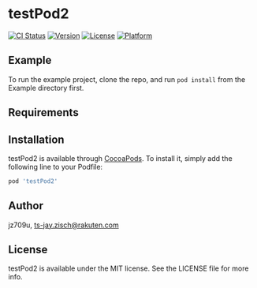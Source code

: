 # testPod2

[![CI Status](https://img.shields.io/travis/jz709u/testPod2.svg?style=flat)](https://travis-ci.org/jz709u/testPod2)
[![Version](https://img.shields.io/cocoapods/v/testPod2.svg?style=flat)](https://cocoapods.org/pods/testPod2)
[![License](https://img.shields.io/cocoapods/l/testPod2.svg?style=flat)](https://cocoapods.org/pods/testPod2)
[![Platform](https://img.shields.io/cocoapods/p/testPod2.svg?style=flat)](https://cocoapods.org/pods/testPod2)

## Example

To run the example project, clone the repo, and run `pod install` from the Example directory first.

## Requirements

## Installation

testPod2 is available through [CocoaPods](https://cocoapods.org). To install
it, simply add the following line to your Podfile:

```ruby
pod 'testPod2'
```

## Author

jz709u, ts-jay.zisch@rakuten.com

## License

testPod2 is available under the MIT license. See the LICENSE file for more info.
